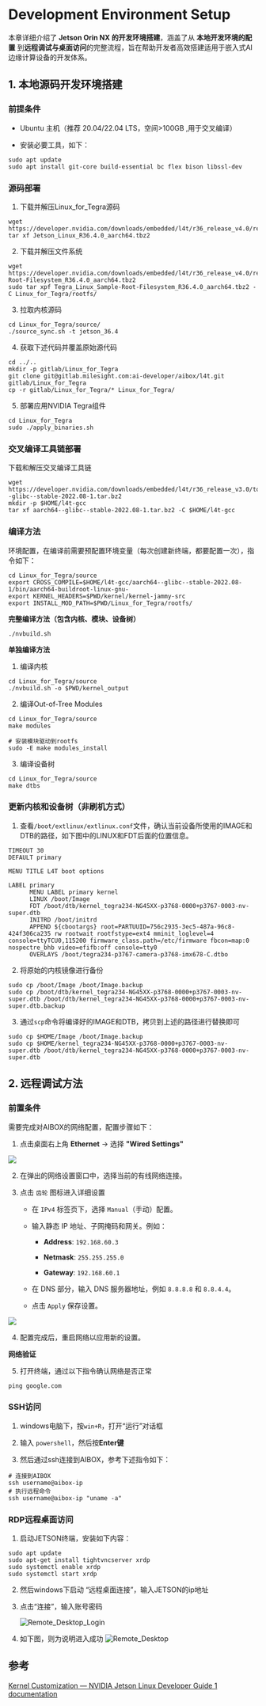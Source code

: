 # Development Environment Setup

本章详细介绍了 ​**​Jetson Orin NX 的开发环境搭建​**​，涵盖了从 ​**​本地开发环境的配置​**​ 到 ​**​远程调试与桌面访问​**​ 的完整流程，旨在帮助开发者高效搭建适用于嵌入式AI边缘计算设备的开发体系。

## 1. 本地源码开发环境搭建

### 前提条件

- Ubuntu 主机（推荐 20.04/22.04 LTS，空间>100GB ,用于交叉编译）

- 安装必要工具，如下：

```shell
sudo apt update 
sudo apt install git-core build-essential bc flex bison libssl-dev
```

### 源码部署

1. 下载并解压Linux_for_Tegra源码

```shell
wget https://developer.nvidia.com/downloads/embedded/l4t/r36_release_v4.0/release/Jetson_Linux_R36.4.0_aarch64.tbz2
tar xf Jetson_Linux_R36.4.0_aarch64.tbz2 
```

2. 下载并解压文件系统

```shell
wget https://developer.nvidia.com/downloads/embedded/l4t/r36_release_v4.0/release/Tegra_Linux_Sample-Root-Filesystem_R36.4.0_aarch64.tbz2
sudo tar xpf Tegra_Linux_Sample-Root-Filesystem_R36.4.0_aarch64.tbz2 -C Linux_for_Tegra/rootfs/
```

3. 拉取内核源码

```shell
cd Linux_for_Tegra/source/
./source_sync.sh -t jetson_36.4
```

4. 获取下述代码并覆盖原始源代码

```shell
cd ../..
mkdir -p gitlab/Linux_for_Tegra
git clone git@gitlab.milesight.com:ai-developer/aibox/l4t.git  gitlab/Linux_for_Tegra
cp -r gitlab/Linux_for_Tegra/* Linux_for_Tegra/
```

5. 部署应用NVIDIA Tegra组件​​

```shell
cd Linux_for_Tegra
sudo ./apply_binaries.sh
```

### 交叉编译工具链部署

下载和解压交叉编译工具链

```shell
wget https://developer.nvidia.com/downloads/embedded/l4t/r36_release_v3.0/toolchain/aarch64--glibc--stable-2022.08-1.tar.bz2
mkdir -p $HOME/l4t-gcc
tar xf aarch64--glibc--stable-2022.08-1.tar.bz2 -C $HOME/l4t-gcc
```

### 编译方法

环境配置，在编译前需要预配置环境变量（每次创建新终端，都要配置一次），指令如下：

```shell
cd Linux_for_Tegra/source
export CROSS_COMPILE=$HOME/l4t-gcc/aarch64--glibc--stable-2022.08-1/bin/aarch64-buildroot-linux-gnu-
export KERNEL_HEADERS=$PWD/kernel/kernel-jammy-src
export INSTALL_MOD_PATH=$PWD/Linux_for_Tegra/rootfs/
```

**完整编译方法（包含内核、模块、设备树）**

```shell
./nvbuild.sh
```

**单独编译方法**

1. 编译内核

```shell
cd Linux_for_Tegra/source
./nvbuild.sh -o $PWD/kernel_output  
```

2. 编译Out-of-Tree Modules

```shell
cd Linux_for_Tegra/source
make modules

# 安装模块驱动到rootfs
sudo -E make modules_install
```

3. 编译设备树

```shell
cd Linux_for_Tegra/source
make dtbs
```

### 更新内核和设备树（非刷机方式）

1. 查看`/boot/extlinux/extlinux.conf`文件，确认当前设备所使用的IMAGE和DTB的路径，如下图中的LINUX和FDT后面的位置信息。

```shell
TIMEOUT 30
DEFAULT primary

MENU TITLE L4T boot options

LABEL primary
      MENU LABEL primary kernel
      LINUX /boot/Image
      FDT /boot/dtb/kernel_tegra234-NG45XX-p3768-0000+p3767-0003-nv-super.dtb
      INITRD /boot/initrd
      APPEND ${cbootargs} root=PARTUUID=756c2935-3ec5-487a-96c8-424f306ca235 rw rootwait rootfstype=ext4 mminit_loglevel=4 console=ttyTCU0,115200 firmware_class.path=/etc/firmware fbcon=map:0 nospectre_bhb video=efifb:off console=tty0
      OVERLAYS /boot/tegra234-p3767-camera-p3768-imx678-C.dtbo
```

2. 将原始的内核镜像进行备份

```shell
sudo cp /boot/Image /boot/Image.backup
sudo cp /boot/dtb/kernel_tegra234-NG45XX-p3768-0000+p3767-0003-nv-super.dtb /boot/dtb/kernel_tegra234-NG45XX-p3768-0000+p3767-0003-nv-super.dtb.backup
```

3. 通过`scp`命令将编译好的IMAGE和DTB，拷贝到上述的路径进行替换即可

```shell
sudo cp $HOME/Image /boot/Image.backup
sudo cp $HOME/kernel_tegra234-NG45XX-p3768-0000+p3767-0003-nv-super.dtb /boot/dtb/kernel_tegra234-NG45XX-p3768-0000+p3767-0003-nv-super.dtb
```

## 2. 远程调试方法

### 前置条件

需要完成对AIBOX的网络配置，配置步骤如下：

1. 点击桌面右上角 **Ethernet** → 选择 **"Wired Settings"**

![](/img/NG45XX_SOFTWARE/Driver/NG45XX_Setting.png)

2. 在弹出的网络设置窗口中，选择当前的有线网络连接。

3. 点击 `齿轮` 图标进入详细设置
   
   - 在 `IPv4` 标签页下，选择 `Manual`（手动）配置。
   
   - 输入静态 IP 地址、子网掩码和网关。例如：
     
     - **Address**: `192.168.60.3` 
     
     - **Netmask**: `255.255.255.0` 
     
     - **Gateway**: `192.168.60.1` 
   
   - 在 DNS 部分，输入 DNS 服务器地址，例如 `8.8.8.8` 和 `8.8.4.4`。
   
   - 点击 `Apply` 保存设置。

![](/img/NG45XX_SOFTWARE/Driver/NG45XX_System_Configuration.jpg)

4. 配置完成后，重启网络以应用新的设置。

**网络验证**

5. 打开终端，通过以下指令确认网络是否正常

```shell
ping google.com
```

### SSH访问

1. windows电脑下，按`win+R`，打开“运行”对话框

2. 输入 `powershell`，然后按 ​**​Enter键​**​

3. 然后通过ssh连接到AIBOX，参考下述指令如下：

```shell
# 连接到AIBOX
ssh username@aibox-ip
# 执行远程命令
ssh username@aibox-ip "uname -a"
```

### RDP远程桌面访问

1. 启动JETSON终端，安装如下内容：

```shell
sudo apt update
sudo apt-get install tightvncserver xrdp 
sudo systemctl enable xrdp  
sudo systemctl start xrdp
```

2. 然后windows下启动 “远程桌面连接”，输入JETSON的ip地址

3. 点击“连接”，输入账号密码
   
   ![Remote_Desktop_Login](/img/Remote_Desktop_Login.png)

4. 如下图，则为说明进入成功
   ![Remote_Desktop](/img/Remote_Desktop.png)

## 参考

[Kernel Customization — NVIDIA Jetson Linux Developer Guide 1 documentation](https://docs.nvidia.com/jetson/archives/r36.2/DeveloperGuide/SD/Kernel/KernelCustomization.html)
